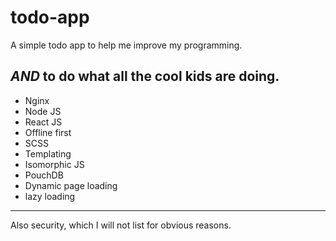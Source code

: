 # todo-app
A simple todo app to help me improve my programming.

*AND* to do what all the cool kids are doing.
---
- Nginx
- Node JS
- React JS
- Offline first
- SCSS
- Templating
- Isomorphic JS
- PouchDB
- Dynamic page loading
- lazy loading
---
Also security, which I will not list for obvious reasons.
